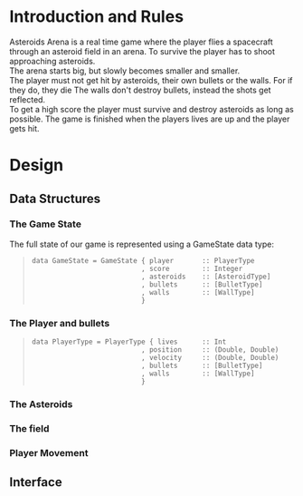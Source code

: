 # Introduction and Rules

Asteroids Arena is a real time game where the player flies a spacecraft through an asteroid field in an arena. To survive the player has to shoot approaching asteroids.  
The arena starts big, but slowly becomes smaller and smaller.  
The player must not get hit by asteroids, their own bullets or the walls. For if they do, they die
The walls don't destroy bullets, instead the shots get reflected.  
To get a high score the player must survive and destroy asteroids as long as possible.
The game is finished when the players lives are up and the player gets hit.

# Design

## Data Structures

### The Game State

The full state of our game is represented using a GameState data type:
>``` 
> data GameState = GameState { player       :: PlayerType 
>                            , score        :: Integer 
>                            , asteroids    :: [AsteroidType] 
>                            , bullets      :: [BulletType]
>                            , walls        :: [WallType]
>                            } 
>``` 

### The Player and bullets

>``` 
> data PlayerType = PlayerType { lives      :: Int
>                            , position     :: (Double, Double) 
>                            , velocity     :: (Double, Double) 
>                            , bullets      :: [BulletType]
>                            , walls        :: [WallType]
>                            } 
>``` 

### The Asteroids

### The field


### Player Movement


## Interface